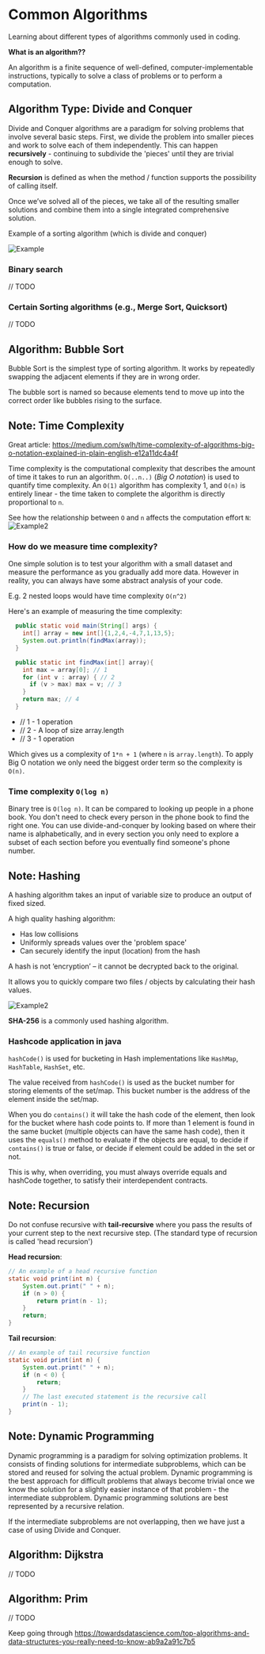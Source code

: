 # Common Algorithms

Learning about different types of algorithms commonly used in coding.

**What is an algorithm??**

An algorithm is a finite sequence of well-defined, computer-implementable instructions, typically to solve a class of problems or to perform a computation. 

## Algorithm Type: Divide and Conquer
Divide and Conquer algorithms are a paradigm for solving problems that involve several basic steps. First, we divide the problem into smaller pieces and work to solve each of them independently. This can happen **recursively** - continuing to subdivide the 'pieces' until they are trivial enough to solve.

**Recursion** is defined as when the method / function supports the possibility of calling itself.

Once we’ve solved all of the pieces, we take all of the resulting smaller solutions and combine them into a single integrated comprehensive solution.

Example of a sorting algorithm (which is divide and conquer)

![Example](image1.png)

### Binary search
// TODO

### Certain Sorting algorithms (e.g., Merge Sort, Quicksort)
// TODO

## Algorithm: Bubble Sort
Bubble Sort is the simplest type of sorting algorithm. It works by repeatedly swapping the adjacent elements if they are in wrong order.

The bubble sort is named so because elements tend to move up into the correct order like bubbles rising to the surface.

## Note: Time Complexity

Great article: https://medium.com/swlh/time-complexity-of-algorithms-big-o-notation-explained-in-plain-english-e12a11dc4a4f

Time complexity is the computational complexity that describes the amount of time it takes to run an algorithm. `O(..n..)` (*Big O notation*) is used to quantify time complexity. An `O(1)` algorithm has complexity 1, and `O(n)` is entirely linear - the time taken to complete the algorithm is directly proportional to `n`.

See how the relationship between `O` and `n` affects the computation effort `N`:
![Example2](image2.png)

### How do we measure time complexity?

One simple solution is to test your algorithm with a small dataset and measure the performance as you gradually add more data. However in reality, you can always have some abstract analysis of your code.

E.g. 2 nested loops would have time complexity `O(n^2)`

Here's an example of measuring the time complexity:

```java
  public static void main(String[] args) {
    int[] array = new int[]{1,2,4,-4,7,1,13,5};
    System.out.println(findMax(array));
  }

  public static int findMax(int[] array){
    int max = array[0]; // 1
    for (int v : array) { // 2
      if (v > max) max = v; // 3
    }
    return max; // 4
  }
```
* // 1 - 1 operation
* // 2 - A loop of size array.length
* // 3 - 1 operation

Which gives us a complexity of `1*n + 1` (where `n` is `array.length`). To apply Big O notation we only need the biggest order term so the complexity is `O(n)`.

### Time complexity `O(log n)`
Binary tree is `O(log n)`. It can be compared to looking up people in a phone book. You don't need to check every person in the phone book to find the right one. You can use divide-and-conquer by looking based on where their name is alphabetically, and in every section you only need to explore a subset of each section before you eventually find someone's phone number.



## Note: Hashing
A hashing algorithm takes an input of variable size to produce an output of fixed sized.

A high quality hashing algorithm:
* Has low collisions
* Uniformly spreads values over the 'problem space'
* Can securely identify the input (location) from the hash

A hash is not ‘encryption’ – it cannot be decrypted back to the original.

It allows you to quickly compare two files / objects by calculating their hash values.

![Example2](image3.png)

**SHA-256** is a commonly used hashing algorithm.

### Hashcode application in java
`hashCode()` is used for bucketing in Hash implementations like `HashMap`, `HashTable`, `HashSet`, etc.

The value received from `hashCode()` is used as the bucket number for storing elements of the set/map. This bucket number is the address of the element inside the set/map.

When you do `contains()` it will take the hash code of the element, then look for the bucket where hash code points to. If more than 1 element is found in the same bucket (multiple objects can have the same hash code), then it uses the `equals()` method to evaluate if the objects are equal, to decide if `contains()` is true or false, or decide if element could be added in the set or not.

This is why, when overriding, you must always override equals and hashCode together, to satisfy their interdependent contracts.


## Note: Recursion
Do not confuse recursive with **tail-recursive** where you pass the results of your current step to the next recursive step. (The standard type of recursion is called 'head recursion')

**Head recursion**:
```java
// An example of a head recursive function 
static void print(int n) { 
    System.out.print(" " + n); 
    if (n > 0) {
        return print(n - 1); 
    }
    return;
} 
```

**Tail recursion**:

```java
// An example of tail recursive function 
static void print(int n) {
    System.out.print(" " + n);  
    if (n < 0) {
        return; 
    }
    // The last executed statement is the recursive call 
    print(n - 1); 
} 
```

## Note: Dynamic Programming
Dynamic programming is a paradigm for solving optimization problems. It consists of finding solutions for intermediate subproblems, which can be stored and reused for solving the actual problem. Dynamic programming is the best approach for difficult problems that always become trivial once we know the solution for a slightly easier instance of that problem - the intermediate subproblem. Dynamic programming solutions are best represented by a recursive relation.

If the intermediate subproblems are not overlapping, then we have just a case of using Divide and Conquer.

## Algorithm: Dijkstra

// TODO

## Algorithm: Prim

// TODO

Keep going through https://towardsdatascience.com/top-algorithms-and-data-structures-you-really-need-to-know-ab9a2a91c7b5